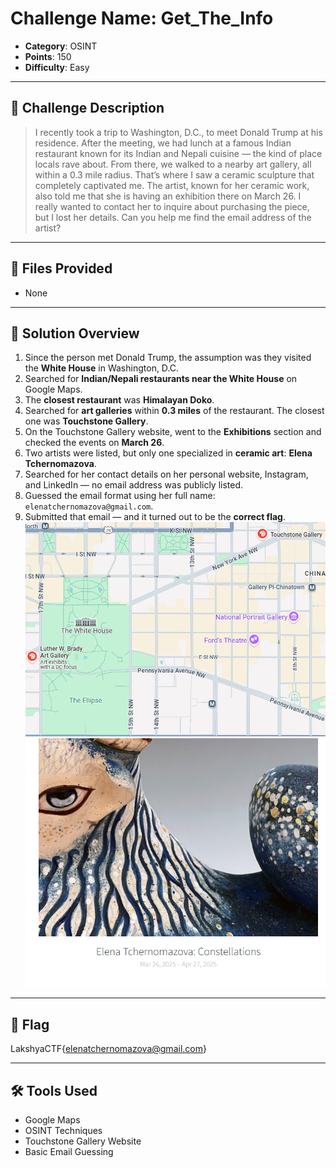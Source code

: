 # Challenge Name: Get_The_Info

- **Category**: OSINT  
- **Points**: 150  
- **Difficulty**: Easy  

---

## 🧠 Challenge Description

> I recently took a trip to Washington, D.C., to meet Donald Trump at his residence. After the meeting, we had lunch at a famous Indian restaurant known for its Indian and Nepali cuisine — the kind of place locals rave about. From there, we walked to a nearby art gallery, all within a 0.3 mile radius. That’s where I saw a ceramic sculpture that completely captivated me. The artist, known for her ceramic work, also told me that she is having an exhibition there on March 26. I really wanted to contact her to inquire about purchasing the piece, but I lost her details. Can you help me find the email address of the artist?

---

## 📁 Files Provided

- None

---

## 🧩 Solution Overview

1. Since the person met Donald Trump, the assumption was they visited the **White House** in Washington, D.C.
2. Searched for **Indian/Nepali restaurants near the White House** on Google Maps.
3. The **closest restaurant** was **Himalayan Doko**.
4. Searched for **art galleries** within **0.3 miles** of the restaurant. The closest one was **Touchstone Gallery**.
5. On the Touchstone Gallery website, went to the **Exhibitions** section and checked the events on **March 26**.
6. Two artists were listed, but only one specialized in **ceramic art**: **Elena Tchernomazova**.
7. Searched for her contact details on her personal website, Instagram, and LinkedIn — no email address was publicly listed.
8. Guessed the email format using her full name: `elenatchernomazova@gmail.com`.
9. Submitted that email — and it turned out to be the **correct flag**.
![TouchStone Gallery](image.png)
![Elena Tchernomazova](image-1.png)
---

## 🏁 Flag
LakshyaCTF{elenatchernomazova@gmail.com}

---

## 🛠️ Tools Used

- Google Maps  
- OSINT Techniques  
- Touchstone Gallery Website  
- Basic Email Guessing
